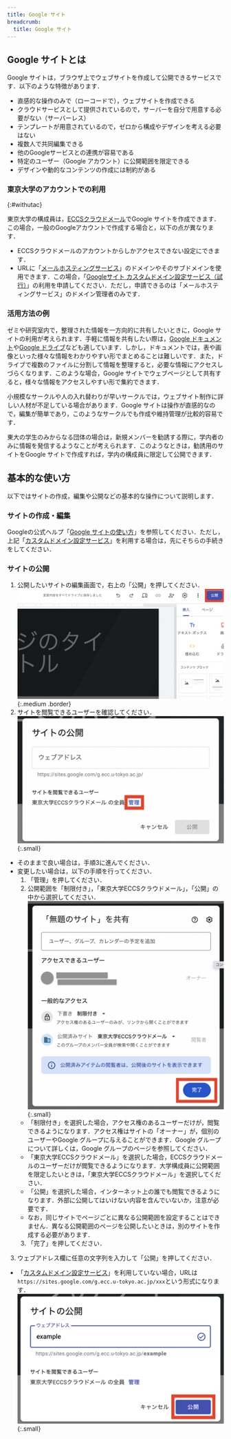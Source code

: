 ```yaml
---
title: Google サイト
breadcrumb:
  title: Google サイト
---
```


## Google サイトとは

Google サイトは，ブラウザ上でウェブサイトを作成して公開できるサービスです．以下のような特徴があります．

- 直感的な操作のみで（ローコードで），ウェブサイトを作成できる
- クラウドサービスとして提供されているので，サーバーを自分で用意する必要がない（サーバーレス）
- テンプレートが用意されているので，ゼロから構成やデザインを考える必要はない
- 複数人で共同編集できる
- 他のGoogleサービスとの連携が容易である
- 特定のユーザー（Google アカウント）に公開範囲を限定できる
- デザインや動的なコンテンツの作成には制約がある

### 東京大学のアカウントでの利用
{:#withutac}

東京大学の構成員は，[ECCSクラウドメール](/google/)でGoogle サイトを作成できます．この場合，一般のGoogleアカウントで作成する場合と，以下の点が異なります．

- ECCSクラウドメールのアカウントからしかアクセスできない設定にできます．
- URLに「[メールホスティングサービス](https://mh.ecc.u-tokyo.ac.jp/service/)」のドメインやそのサブドメインを使用できます．この場合，「[Googleサイト カスタムドメイン設定サービス（試行）](https://mh.ecc.u-tokyo.ac.jp/googlesites-customdomain/)」の利用を申請してください．ただし，申請できるのは「メールホスティングサービス」のドメイン管理者のみです．

### 活用方法の例

ゼミや研究室内で，整理された情報を一方向的に共有したいときに，Google サイトの利用が考えられます．手軽に情報を共有したい際は，[Google ドキュメント](/google/document/)や[Google ドライブ](/google/drive/)なども適しています．しかし，ドキュメントでは，表や画像といった様々な情報をわかりやすい形でまとめることは難しいです．また，ドライブで複数のファイルに分割して情報を整理すると，必要な情報にアクセスしづらくなります．このような場合，Google サイトでウェブページとして共有すると，様々な情報をアクセスしやすい形で集約できます．

小規模なサークルや人の入れ替わりが早いサークルでは，ウェブサイト制作に詳しい人材が不足している場合があります．Google サイトは操作が直感的なので，編集が簡単であり，このようなサークルでも作成や維持管理が比較的容易です．

東大の学生のみからなる団体の場合は，新規メンバーを勧誘する際に，学内者のみに情報を発信するようなことが考えられます．このようなときは，勧誘用のサイトをGoogle サイトで作成すれば，学内の構成員に限定して公開できます．

## 基本的な使い方

以下ではサイトの作成，編集や公開などの基本的な操作について説明します．

### サイトの作成・編集

Googleの公式ヘルプ「[Google サイトの使い方](https://support.google.com/sites/answer/6372878?hl=ja)」を参照してください．ただし，上記「<a href="#withutac">カスタムドメイン設定サービス</a>」を利用する場合は，先にそちらの手続きをしてください．

### サイトの公開

1. 公開したいサイトの編集画面で，右上の「公開」を押してください．
![サイトの編集画面](edit_site_screen.png){:.medium .border}
2. サイトを閲覧できるユーザーを確認してください．
![公開前の画面](set_url_manage.png){:.small}
  - そのままで良い場合は，手順3に進んでください．
  - 変更したい場合は，以下の手順を行ってください．
    1. 「管理」を押してください．
    2. 公開範囲を「制限付き」，「東京大学ECCSクラウドメール」，「公開」の中から選択してください．
    ![アクセス範囲を設定する画面](set_visibility.png){:.small}
      - 「制限付き」を選択した場合，アクセス権のあるユーザーだけが，閲覧できるようになります．アクセス権はサイトの「オーナー」が，個別のユーザーやGoogle グループに与えることができます．Google グループについて詳しくは，Google グループのページを参照してください．
      - 「東京大学ECCSクラウドメール」を選択した場合，ECCSクラウドメールのユーザーだけが閲覧できるようになります．大学構成員に公開範囲を限定したいときは，「東京大学ECCSクラウドメール」を選択してください．
      - 「公開」を選択した場合，インターネット上の誰でも閲覧できるようになります．外部に公開してはいけない内容を含んでいないか，注意が必要です．
      - なお，同じサイトでページごとに異なる公開範囲を設定することはできません．異なる公開範囲のページを公開したいときは，別のサイトを作成する必要があります．
    3. 「完了」を押してください．
3. ウェブアドレス欄に任意の文字列を入力して「公開」を押してください．
  - 「<a href="#withutac">カスタムドメイン設定サービス</a>」を利用していない場合，URLは`https://sites.google.com/g.ecc.u-tokyo.ac.jp/xxx`という形式になります．
![ウェブアドレス入力画面](publish_site.png){:.small}
